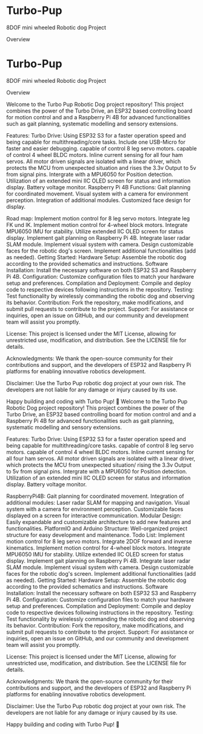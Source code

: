 # Turbo-Pup
8DOF mini wheeled Robotic dog Project 

Overview
# Turbo-Pup
8DOF mini wheeled Robotic dog Project 

Overview

Welcome to the Turbo Pup Robotic Dog project repository! This project combines the power of the Turbo Drive, an ESP32 based controlling board for motion control and  and a Raspberry Pi 4B for advanced functionalities such as gait planning, systematic modelling and sensory extensions.

Features:
Turbo Drive:
Using ESP32 S3 for a faster operation speed and being capable for multithreading/core tasks.
Include one USB-Micro for faster and easier debugging.
capable of control 8 leg servo motors.
capable of control 4 wheel BLDC motors.
Inline current sensing for all four ham servos.
All motor driven signals are isolated with a linear driver, which protects the MCU from unexpected situation and rises the 3.3v Output to 5v from signal pins.
Intergrate with a MPU6050 for Position detection.
Utilization of an extended mini IIC OLED screen for status and information display.
Battery voltage monitor.
Raspberry Pi 4B Functions:
Gait planning for coordinated movement.
Visual system with a camera for environment perception.
Integration of additional modules.
Customized face design for display.

Road map:
 Implement motion control for 8 leg servo motors.
 Integrate leg FK und IK.
 Implement motion control for 4-wheel block motors.
 Integrate MPU6050 IMU for stability.
 Utilize extended IIC OLED screen for status display.
 Implement gait planning on Raspberry Pi 4B.
 Integrate laser radar SLAM module.
 Implement visual system with camera.
 Design customizable faces for the robotic dog's screen.
 Implement additional functionalities (add as needed).
Getting Started:
Hardware Setup: Assemble the robotic dog according to the provided schematics and instructions.
Software Installation: Install the necessary software on both ESP32 S3 and Raspberry Pi 4B.
Configuration: Customize configuration files to match your hardware setup and preferences.
Compilation and Deployment: Compile and deploy code to respective devices following instructions in the repository.
Testing: Test functionality by wirelessly commanding the robotic dog and observing its behavior.
Contribution: Fork the repository, make modifications, and submit pull requests to contribute to the project.
Support:
For assistance or inquiries, open an issue on GitHub, and our community and development team will assist you promptly.

License:
This project is licensed under the MIT License, allowing for unrestricted use, modification, and distribution. See the LICENSE file for details.

Acknowledgments:
We thank the open-source community for their contributions and support, and the developers of ESP32 and Raspberry Pi platforms for enabling innovative robotics development.

Disclaimer:
Use the Turbo Pup robotic dog project at your own risk. The developers are not liable for any damage or injury caused by its use.

Happy building and coding with Turbo Pup! 🐾
Welcome to the Turbo Pup Robotic Dog project repository! This project combines the power of the Turbo Drive, an ESP32 based controlling board for motion control and  and a Raspberry Pi 4B for advanced functionalities such as gait planning, systematic modelling and sensory extensions.

Features:
Turbo Drive:
Using ESP32 S3 for a faster operation speed and being capable for multithreading/core tasks.
capable of control 8 leg servo motors.
capable of control 4 wheel BLDC motors.
Inline current sensing for all four ham servos.
All motor driven signals are isolated with a linear driver, which protects the MCU from unexpected situation/ rising the 3.3v Output to 5v from signal pins.
Intergrate with a MPU6050 for Position detection.
Utilization of an extended mini IIC OLED screen for status and information display.
Battery voltage monitor.

RaspberryPi4B:
Gait planning for coordinated movement.
Integration of additional modules:
Laser radar SLAM for mapping and navigation.
Visual system with a camera for environment perception.
Customizable faces displayed on a screen for interactive communication.
Modular Design: Easily expandable and customizable architecture to add new features and functionalities.
PlatformIO and Arduino Structure: Well-organized project structure for easy development and maintenance.
Todo List:
 Implement motion control for 8 leg servo motors.
 Integrate 2DOF forward and inverse kinematics.
 Implement motion control for 4-wheel block motors.
 Integrate MPU6050 IMU for stability.
 Utilize extended IIC OLED screen for status display.
 Implement gait planning on Raspberry Pi 4B.
 Integrate laser radar SLAM module.
 Implement visual system with camera.
 Design customizable faces for the robotic dog's screen.
 Implement additional functionalities (add as needed).
Getting Started:
Hardware Setup: Assemble the robotic dog according to the provided schematics and instructions.
Software Installation: Install the necessary software on both ESP32 S3 and Raspberry Pi 4B.
Configuration: Customize configuration files to match your hardware setup and preferences.
Compilation and Deployment: Compile and deploy code to respective devices following instructions in the repository.
Testing: Test functionality by wirelessly commanding the robotic dog and observing its behavior.
Contribution: Fork the repository, make modifications, and submit pull requests to contribute to the project.
Support:
For assistance or inquiries, open an issue on GitHub, and our community and development team will assist you promptly.

License:
This project is licensed under the MIT License, allowing for unrestricted use, modification, and distribution. See the LICENSE file for details.

Acknowledgments:
We thank the open-source community for their contributions and support, and the developers of ESP32 and Raspberry Pi platforms for enabling innovative robotics development.

Disclaimer:
Use the Turbo Pup robotic dog project at your own risk. The developers are not liable for any damage or injury caused by its use.

Happy building and coding with Turbo Pup! 🐾
